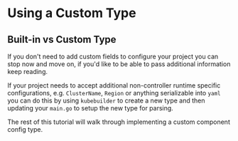 # Using a Custom Type

<aside class="note warning">

<h1>Built-in vs Custom Type</h1>

If you don't need to add custom fields to configure your project you can stop
now and move on, if you'd like to be able to pass additional information keep
reading.

</aside>

If your project needs to accept additional non-controller runtime specific
configurations, e.g. `ClusterName`, `Region` or anything serializable into
`yaml` you can do this by using `kubebuilder` to create a new type and then
updating your `main.go` to setup the new type for parsing.

The rest of this tutorial will walk through implementing a custom component
config type. 